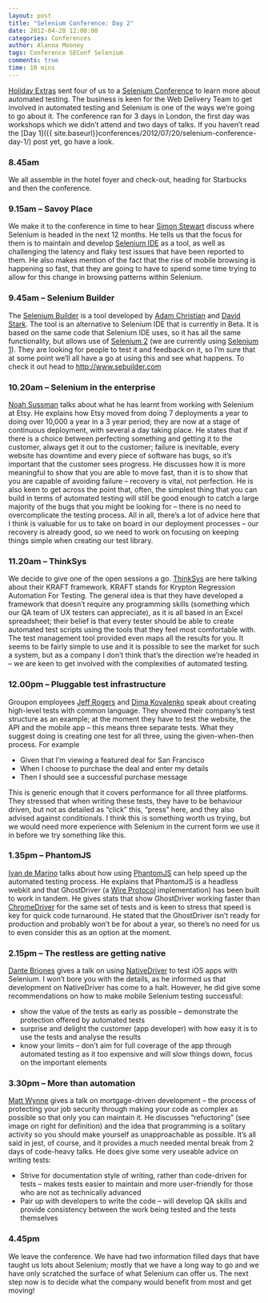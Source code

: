 ```yaml
---
layout: post
title: "Selenium Conference: Day 2"
date: 2012-04-20 12:00:00
categories: Conferences
author: Alanna Mooney
tags: Conference SEConf Selenium
comments: true
time: 10 mins
---
```


[Holiday Extras](http://www.holidayextras.co.uk) sent four of us to a [Selenium Conference](http://seleniumconf.org/) to learn more about automated testing. The business is keen for the Web Delivery Team to get involved in automated testing and Selenium is one of the ways we’re going to go about it. The conference ran for 3 days in London, the first day was workshops which we didn’t attend and two days of talks. If you haven’t read the [Day 1]({{ site.baseurl}}conferences/2012/07/20/selenium-conference-day-1/) post yet, go have a look.


### 8.45am
We all assemble in the hotel foyer and check-out, heading for Starbucks and then the conference.

### 9.15am – Savoy Place
We make it to the conference in time to hear [Simon Stewart](https://twitter.com/shs96c) discuss where Selenium is headed in the next 12 months. He tells us that the focus for them is to maintain and develop [Selenium IDE](http://docs.seleniumhq.org/docs/02_selenium_ide.jsp) as a tool, as well as challenging the latency and flaky test issues that have been reported to them. He also makes mention of the fact that the rise of mobile browsing is happening so fast, that they are going to have to spend some time trying to allow for this change in browsing patterns within Selenium.

### 9.45am – Selenium Builder
The [Selenium Builder](http://sebuilder.github.io/se-builder/) is a tool developed by [Adam Christian](https://twitter.com/admc) and [David Stark](https://twitter.com/zarkonnen_com). The tool is an alternative to Selenium IDE that is currently in Beta. It is based on the same code that Selenium IDE uses, so it has all the same functionality, but allows use of [Selenium 2](http://seleniumhq.wordpress.com/2011/07/08/selenium-2-0/) (we are currently using [Selenium 1](http://docs.seleniumhq.org/docs/05_selenium_rc.jsp)). They are looking for people to test it and feedback on it, so I’m sure that at some point we’ll all have a go at using this and see what happens. To check it out head to <http://www.sebuilder.com>

### 10.20am – Selenium in the enterprise
[Noah Sussman](https://twitter.com/noahsussman) talks about what he has learnt from working with Selenium at Etsy. He explains how Etsy moved from doing 7 deployments a year to doing over 10,000 a year in a 3 year period; they are now at a stage of continuous deployment, with several a day taking place. He states that if there is a choice between perfecting something and getting it to the customer, always get it out to the customer; failure is inevitable, every website has downtime and every piece of software has bugs, so it’s important that the customer sees progress. He discusses how it is more meaningful to show that you are able to move fast, than it is to show that you are capable of avoiding failure – recovery is vital, not perfection. He is also keen to get across the point that, often, the simplest thing that you can build in terms of automated testing will still be good enough to catch a large majority of the bugs that you might be looking for – there is no need to overcomplicate the testing process.
All in all, there’s a lot of advice here that I think is valuable for us to take on board in our deployment processes – our recovery is already good, so we need to work on focusing on keeping things simple when creating our test library.

### 11.20am – ThinkSys
We decide to give one of the open sessions a go. [ThinkSys](http://www.thinksys.com/) are here talking about their KRAFT framework. KRAFT stands for Krypton Regression Automation For Testing. The general idea is that they have developed a framework that doesn’t require any programming skills (something which our QA team of UX testers can appreciate), as it is all based in an Excel spreadsheet; their belief is that every tester should be able to create automated test scripts using the tools that they feel most comfortable with. The test management tool provided even maps all the results for you.  It seems to be fairly simple to use and it is possible to see the market for such a system, but as a company I don’t think that’s the direction we’re headed in – we are keen to get involved with the complexities of automated testing.

### 12.00pm – Pluggable test infrastructure
Groupon employees [Jeff Rogers](https://twitter.com/jrojers) and [Dima Kovalenko](https://twitter.com/dimacus) speak about creating high-level tests with common language. They showed their company’s test structure as an example; at the moment they have to test the website, the API and the mobile app – this means three separate tests. What they suggest doing is creating one test for all three, using the given-when-then process. For example

- Given that I’m viewing a featured deal for San Francisco
- When I choose to purchase the deal and enter my details
- Then I should see a successful purchase message

This is generic enough that it covers performance for all three platforms. They stressed that when writing these tests, they have to be behaviour driven, but not as detailed as “click” this, “press” here, and they also advised against conditionals. I think this is something worth us trying, but we would need more experience with Selenium in the current form we use it in before we try something like this.

### 1.35pm – PhantomJS
[Ivan de Marino](https://twitter.com/detronizator) talks about how using [PhantomJS](http://phantomjs.org/) can help speed up the automated testing process. He explains that PhantomJS is a headless webkit and that GhostDriver (a [Wire Protocol](http://en.wikipedia.org/wiki/Wire_protocol) implementation) has been built to work in tandem. He gives stats that show GhostDriver working faster than [ChromeDriver](https://code.google.com/p/selenium/wiki/ChromeDriver) for the same set of tests and is keen to stress that speed is key for quick code turnaround. He stated that the GhostDriver isn’t ready for production and probably won’t be for about a year, so there’s no need for us to even consider this as an option at the moment. 

### 2.15pm – The restless are getting native
[Dante Briones](https://twitter.com/dantebriones) gives a talk on using [NativeDriver](https://code.google.com/p/nativedriver/) to test iOS apps with Selenium. I won’t bore you with the details, as he informed us that development on NativeDriver has come to a halt. However, he did give some recommendations on how to make mobile Selenium testing successful:

- show the value of the tests as early as possible – demonstrate the protection offered by automated tests
- surprise and delight the customer (app developer) with how easy it is to use the tests and analyse the results
- know your limits – don’t aim for full coverage of the app through automated testing as it too expensive and will slow things down, focus on the important elements


### 3.30pm – More than automation
[Matt Wynne](https://twitter.com/mattwynne) gives a talk on mortgage-driven development – the process of protecting your job security through making your code as complex as possible so that only you can maintain it. He discusses “refuctoring” (see image on right for definition) and the idea that programming is a solitary activity so you should make yourself as unapproachable as possible. It’s all said in jest, of course, and it provides a much needed mental break from 2 days of code-heavy talks. He does give some very useable advice on writing tests:

- Strive for documentation style of writing, rather than code-driven for tests – makes tests easier to maintain and more user-friendly for those who are not as technically advanced
- Pair up with developers to write the code – will develop QA skills and provide consistency between the work being tested and the tests themselves


### 4.45pm
We leave the conference. We have had two information filled days that have taught us lots about Selenium; mostly that we have a long way to go and we have only scratched the surface of what Selenium can offer us. The next step now is to decide what the company would benefit from most and get moving!

